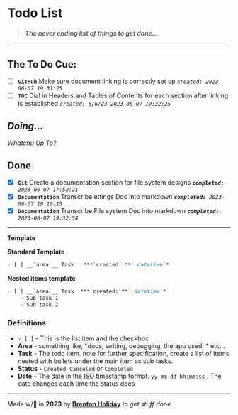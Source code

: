 # Todo List

> #### *The never ending list of things to get done…*

------

## The To Do Cue:

- [ ] __`GitHub`__ Make sure document linking is correctly set up *`created: 2023-06-07 19:31:25`*
- [ ] __`TOC`__ Dial in Headers and Tables of Contents for each section after linking is established *`created: 6/6/23 2023-06-07 19:32:25`*

## *Doing…*

*Whatchu Up To?*

## Done

- [x] __`Git`__ Create a documentation section for file system designs ***`completed:`**` 2023-06-07 17:52:21`*
- [x] __`Documentation`__ Transcribe ettings Doc into markdown ***`completed:`**` 2023-06-07 19:10:15`*
- [x] __`Documentation`__ Transcribe File system Doc into markdown ***`completed:`**` 2023-06-07 19:32:54`*

------

**Template**

**Standard Template**

```markdown
- [ ] __`area`__ Task   ***`created:`**` datetime`*
```

**Nested items template**

```markdown
- [ ] __`area`__ Task  ***`created:`**` datetime`*
	- Sub task 1
	- Sub task 2
```

### Definitions

- `- [ ]` - This is the list item and the checkbox
- **Area** - something like, *docs, writing, debugging, the app used, * etc…
- **Task** - The todo item. note for further specification, create a list of items nested with bullets under the main item as sub tasks.
- **Status** - `Created`, `Canceled` or `Completed`
- **Date** - The date in the ISO timestamp format. `yy-mm-dd hh:mm:ss` . The date changes each time the status does

---

Made w/🤍 in __2023__ by __[Brenton Holiday](https://allmylinks.com/8rents)__ to *get stuff done*

